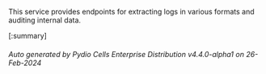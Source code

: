 






This service provides endpoints for extracting logs in various formats and auditing internal data.

[:summary]

###### Auto generated by Pydio Cells Enterprise Distribution v4.4.0-alpha1 on 26-Feb-2024
